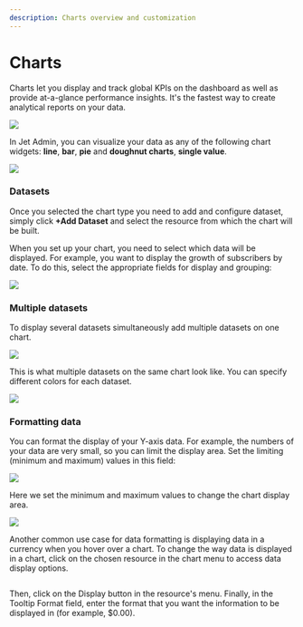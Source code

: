 ```yaml
---
description: Charts overview and customization
---
```


# Charts

Charts let you display and track global KPIs on the dashboard as well as provide at-a-glance performance insights. It's the fastest way to create analytical reports on your data.&#x20;

![](<../../../.gitbook/assets/image (670).png>)

In Jet Admin, you can visualize your data as any of the following chart widgets: **line**, **bar**, **pie** and **doughnut charts**, **single value**.

![](<../../../.gitbook/assets/image (686).png>)

### Datasets

Once you selected the chart type you need to add and configure dataset, simply click **+Add Dataset** and select the resource from which the chart will be built.&#x20;

When you set up your chart, you need to select which data will be displayed. For example, you want to display the growth of subscribers by date. To do this, select the appropriate fields for display and grouping:

![](<../../../.gitbook/assets/GIF (232).gif>)

### Multiple datasets

To display several datasets simultaneously add multiple datasets on one chart.

![](<../../../.gitbook/assets/image (674).png>)

This is what multiple datasets on the same chart look like. You can specify different colors for each dataset.

![](<../../../.gitbook/assets/image (675).png>)

### Formatting data

You can format the display of your Y-axis data. For example, the numbers of your data are very small, so you can limit the display area. Set the limiting (minimum and maximum) values in this field:

![](<../../../.gitbook/assets/image (676).png>)

Here we set the minimum and maximum values to change the chart display area.

![](<../../../.gitbook/assets/GIF (233).gif>)

Another common use case for data formatting is displaying data in a currency when you hover over a chart. To change the way data is displayed in a chart, click on the chosen resource in the chart menu to access data display options.&#x20;

<figure><img src="../../../.gitbook/assets/image (4).png" alt=""><figcaption></figcaption></figure>

Then, click on the Display button in the resource's menu. Finally, in the Tooltip Format field, enter the format that you want the information to be displayed in (for example, $0.00).

<figure><img src="../../../.gitbook/assets/image (3).png" alt=""><figcaption></figcaption></figure>

